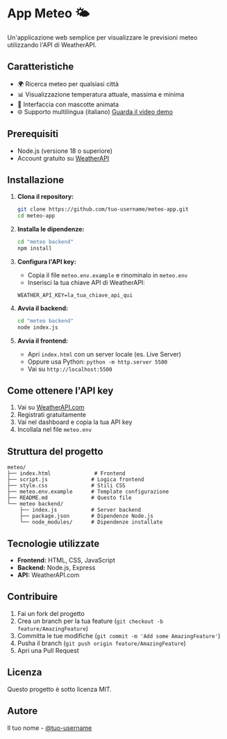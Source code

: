 # App Meteo 🌤️

Un'applicazione web semplice per visualizzare le previsioni meteo utilizzando l'API di WeatherAPI.

## Caratteristiche
- 🌍 Ricerca meteo per qualsiasi città
- 📊 Visualizzazione temperatura attuale, massima e minima
- 🎨 Interfaccia con mascotte animata
- 🌐 Supporto multilingua (italiano)
[Guarda il video demo](lama3.gif)
## Prerequisiti
- Node.js (versione 18 o superiore)
- Account gratuito su [WeatherAPI](https://www.weatherapi.com/)

## Installazione

1. **Clona il repository:**
   ```bash
   git clone https://github.com/tuo-username/meteo-app.git
   cd meteo-app
   ```

2. **Installa le dipendenze:**
   ```bash
   cd "meteo backend"
   npm install
   ```

3. **Configura l'API key:**
   - Copia il file `meteo.env.example` e rinominalo in `meteo.env`
   - Inserisci la tua chiave API di WeatherAPI:
   ```
   WEATHER_API_KEY=la_tua_chiave_api_qui
   ```

4. **Avvia il backend:**
   ```bash
   cd "meteo backend"
   node index.js
   ```

5. **Avvia il frontend:**
   - Apri `index.html` con un server locale (es. Live Server)
   - Oppure usa Python: `python -m http.server 5500`
   - Vai su `http://localhost:5500`

## Come ottenere l'API key

1. Vai su [WeatherAPI.com](https://www.weatherapi.com/)
2. Registrati gratuitamente
3. Vai nel dashboard e copia la tua API key
4. Incollala nel file `meteo.env`

## Struttura del progetto

```
meteo/
├── index.html              # Frontend
├── script.js              # Logica frontend
├── style.css              # Stili CSS
├── meteo.env.example      # Template configurazione
├── README.md              # Questo file
└── meteo backend/
    ├── index.js           # Server backend
    ├── package.json       # Dipendenze Node.js
    └── node_modules/      # Dipendenze installate
```

## Tecnologie utilizzate
- **Frontend:** HTML, CSS, JavaScript
- **Backend:** Node.js, Express
- **API:** WeatherAPI.com

## Contribuire
1. Fai un fork del progetto
2. Crea un branch per la tua feature (`git checkout -b feature/AmazingFeature`)
3. Committa le tue modifiche (`git commit -m 'Add some AmazingFeature'`)
4. Pusha il branch (`git push origin feature/AmazingFeature`)
5. Apri una Pull Request

## Licenza
Questo progetto è sotto licenza MIT.

## Autore
Il tuo nome - [@tuo-username](https://github.com/tuo-username)
